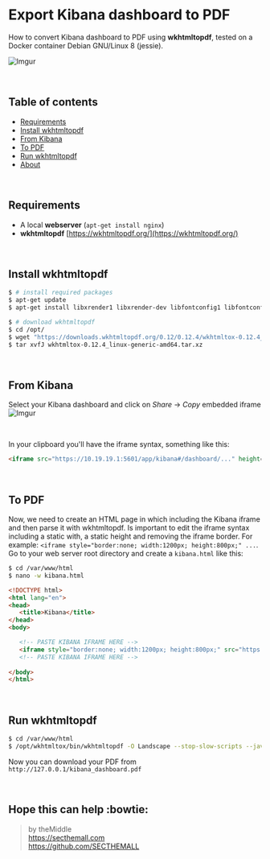 # Export Kibana dashboard to PDF
How to convert Kibana dashboard to PDF using **wkhtmltopdf**, tested on a Docker container Debian GNU/Linux 8 (jessie).

![Imgur](http://i.imgur.com/wj3VNMt.png)

<br>

## Table of contents
- [Requirements](#requirements)
- [Install wkhtmltopdf](#install-wkhtmltopdf)
- [From Kibana](#from-kibana)
- [To PDF](#to-pdf)
- [Run wkhtmltopdf](#run-wkhtmltopdf)
- [About](#hope-this-can-help-bowtie)

<br>

## Requirements
- A local **webserver** (`apt-get install nginx`)
- **wkhtmltopdf** [https://wkhtmltopdf.org/](https://wkhtmltopdf.org/)

<br>

## Install wkhtmltopdf
```bash
$ # install required packages
$ apt-get update
$ apt-get install libxrender1 libxrender-dev libfontconfig1 libfontconfig1-dev

$ # download wkhtmltopdf
$ cd /opt/
$ wget "https://downloads.wkhtmltopdf.org/0.12/0.12.4/wkhtmltox-0.12.4_linux-generic-amd64.tar.xz"
$ tar xvfJ wkhtmltox-0.12.4_linux-generic-amd64.tar.xz
```

<br>

## From Kibana
Select your Kibana dashboard and click on *Share* -> *Copy* embedded iframe
![Imgur](http://i.imgur.com/uCvb0Yw.png)

<br>

In your clipboard you'll have the iframe syntax, something like this:
```html
<iframe src="https://10.19.19.1:5601/app/kibana#/dashboard/..." height="600" width="800"></iframe>
```

<br>

## To PDF
Now, we need to create an HTML page in which including the Kibana iframe and then parse it with wkhtmltopdf. Is important to edit the iframe syntax including a static with, a static height and removing the iframe border. For example:
`<iframe style="border:none; width:1200px; height:800px;" ...`. Go to your web server root directory and create a `kibana.html` like this:

```bash
$ cd /var/www/html
$ nano -w kibana.html
```

```html
<!DOCTYPE html>
<html lang="en">
<head>
   <title>Kibana</title>
</head>
<body>

   <!-- PASTE KIBANA IFRAME HERE --> 
   <iframe style="border:none; width:1200px; height:800px;" src="https://10.19.19.1:5601/app/kibana#/dashboard/..."></iframe>
   <!-- PASTE KIBANA IFRAME HERE -->
   
</body>
</html>
```

<br>

## Run wkhtmltopdf
```bash
$ cd /var/www/html
$ /opt/wkhtmltox/bin/wkhtmltopdf -O Landscape --stop-slow-scripts --javascript-delay 10000 "http://127.0.0.1/kibana.html" ./kibana_dashboard.pdf
```

Now you can download your PDF from `http://127.0.0.1/kibana_dashboard.pdf`

<br>

## Hope this can help :bowtie:
> by theMiddle<br>https://secthemall.com<br>https://github.com/SECTHEMALL
